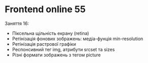 # Frontend online 55

Заняття 16:

- Піксельна щільність екрану (retina)
- Ретінізація фонових зображень: медіа-фунція min-resolution
- Ретінізація растрової графіки
- Респонсивний тег img, атрибути srcset та sizes
- Різні формати зображень з тегом picture
